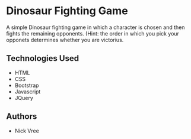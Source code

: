 # Dinosaur Fighting Game

A simple Dinosaur fighting game in which a character is chosen and then fights the remaining opponents.  (Hint: the order in which you pick your opponets determines whether you are victorius.

## Technologies Used
* HTML
* CSS
* Bootstrap
* Javascript
* JQuery

## Authors
* Nick Vree
